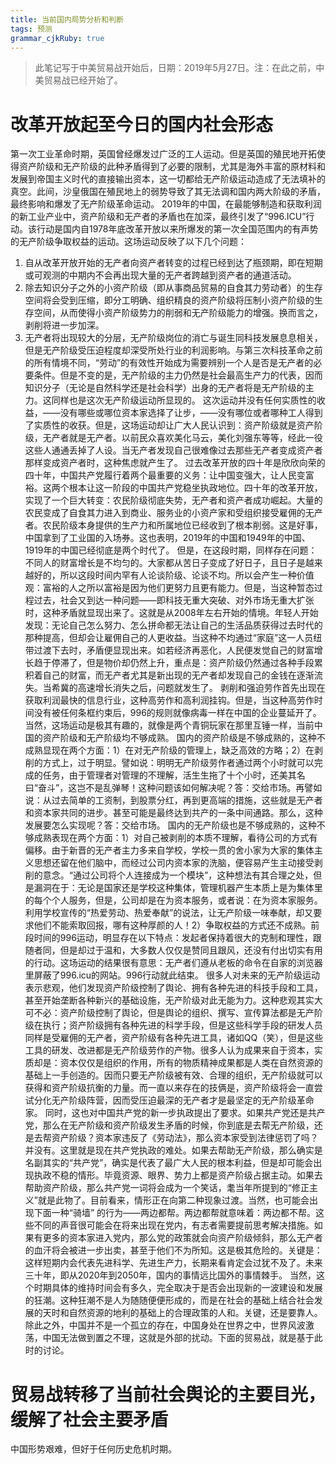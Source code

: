 ```yaml
---
title: 当前国内局势分析和判断 
tags: 预测
grammar_cjkRuby: true
---
```

> 此笔记写于中美贸易战开始后，日期：2019年5月27日。注：在此之前，中美贸易战已经开始了。
# 改革开放起至今日的国内社会形态
第一次工业革命时期，英国曾经爆发过广泛的工人运动。但是英国的殖民地开拓使得资产阶级和无产阶级的此种矛盾得到了必要的限制，尤其是海外丰富的原材料和发展到帝国主义时代的直接输出资本，这一切都给无产阶级运动造成了无法填补的真空。此间，沙皇俄国在殖民地上的弱势导致了其无法调和国内两大阶级的矛盾，最终影响和爆发了无产阶级革命运动。
2019年的中国，在最能够制造和获取利润的新工业产业中，资产阶级和无产者的矛盾也在加深，最终引发了“996.ICU”行动。该行动是国内自1978年底改革开放以来所爆发的第一次全国范围内的有声势的无产阶级争取权益的运动。这场运动反映了以下几个问题：
1. 自从改革开放开始的无产者向资产者转变的过程已经到达了瓶颈期，即在短期或可观测的中期内不会再出现大量的无产者跨越到资产者的通道活动。
2. 除去知识分子之外的小资产阶级（即从事商品贸易的自食其力劳动者）的生存空间将会受到压缩，即分工明确、组织精良的资产阶级将压制小资产阶级的生存空间，从而使得小资产阶级势力的削弱和无产阶级能力的增强。换而言之，剥削将进一步加深。
3. 无产者将出现较大的分层，无产阶级岗位的消亡与诞生同科技发展息息相关，但是无产阶级受压迫程度却深受所处行业的利润影响。与第三次科技革命之前的所有情境不同，“劳动”的有效性开始成为需要辨别一个人是否是无产者的必要条件。但是不变的是，无产阶级的主力仍然是社会最高生产力的代表，因而知识分子（无论是自然科学还是社会科学）出身的无产者将是无产阶级的主力。这同样也是这次无产阶级运动所显现的。
这次运动并没有任何实质性的收益，——没有哪些或哪位资本家选择了让步，——没有哪位或者哪种工人得到了实质性的收获。但是，这场运动却让广大人民认识到：资产阶级就是资产阶级，无产者就是无产者。以前民众喜欢美化马云，美化刘强东等等，经此一役这些人通通丢掉了人设。当无产者发现自己很难像过去那些无产者变成资产者那样变成资产者时，这种焦虑就产生了。
过去改革开放的四十年是欣欣向荣的四十年，中国共产党履行着两个最重要的义务：让中国变强大，让人民变富裕。这两个根本让这一阶段的中国共产党稳坐执政地位。四十年的改革开放，实现了一个巨大转变：农民阶级彻底失势，无产者和资产者成功崛起。大量的农民变成了自食其力进入到商业、服务业的小资产家和受组织接受雇佣的无产者。农民阶级本身提供的生产力和所属地位已经收到了根本削弱。这是好事，中国拿到了工业国的入场券。这也表明，2019年的中国和1949年的中国、1919年的中国已经彻底是两个时代了。
但是，在这段时期，同样存在问题：不同人的财富增长是不均匀的。大家都从苦日子变成了好日子，且日子是越来越好的，所以这段时间内罕有人论谈阶级、论谈不均。所以会产生一种价值观：富裕的人之所以富裕是因为他们更努力且更有能力。但是，当这种暂态过程过去，社会又到达一种问题——即科技无重大突破、对外市场无重大扩张时，这种矛盾就显现出来了。这就是从2008年左右开始的情境。年轻人开始发现：无论自己怎么努力、怎么拼命都无法让自己的生活品质获得过去时代的那种提高，但却会让雇佣自己的人更收益。当这种不均通过“家庭”这一人员纽带过渡下去时，矛盾便显现出来。如若经济再恶化，人民便发觉自己的财富增长趋于停滞了，但是物价却仍然上升，重点是：资产阶级仍然通过各种手段累积着自己的财富，而无产者尤其是新出现的无产者却发现自己的金钱在逐渐流失。当希冀的高速增长消失之后，问题就发生了。
剥削和强迫劳作首先出现在获取利润最快的信息行业，这种高劳作和高利润挂钩。但是，当这种高劳作时间没有被任何条框约束后，996的规则就像病毒一样在中国的企业蔓延开了。
当然，这场运动是极其有趣的，就像是两个青铜玩家在那里互锤一样，当前中国的资产阶级和无产阶级均不够成熟。
国内的资产阶级是不够成熟的，这种不成熟显现在两个方面：1）在对无产阶级的管理上，缺乏高效的方略；2）在剥削的方式上，过于明显。譬如说：明明无产阶级劳作者通过两个小时就可以完成的任务，由于管理者对管理的不理解，活生生拖了十个小时，还美其名曰“奋斗”，这岂不是乱弹琴！这种问题该如何解决呢？答：交给市场。再譬如说：从过去简单的工资制，到股票分红，再到更高端的措施，这些就是无产者和资本家共同的进步。甚至可能是最终达到共产的一条中间通路。那么，这种发展要怎么实现呢？答：交给市场。
国内的无产阶级也是不够成熟的，这种不够成熟表现在两个方面：1）对自己被剥削的本质不理解，看待公司的方式有偏移。由于新晋的无产者主力多来自学校，学校一贯的舍小家为大家的集体主义思想还留在他们脑中，而经过公司内资本家的洗脑，便容易产生主动接受剥削的意念。“通过公司将个人连接成为一个模块”，这种想法有其合理之处，但是漏洞在于：无论是国家还是学校这种集体，管理机器产生本质上是为集体里的每个个人服务，但是，公司却是在为资本服务，或者说：在为资本家服务。利用学校宣传的“热爱劳动、热爱奉献”的说法，让无产阶级一味奉献，却又要求他们不能索取回报，哪有这种厚颜的人！2）争取权益的方式还不成熟。前段时间的996运动，明显存在以下特点：发起者保持着很大的克制和理性，跟随者同，但是却过于温和，大多数人仅仅是赞同且跟风，还没有付出切实有用的行动。这场运动的结果很有意思：无产者们遵从老板的命令在自家的浏览器里屏蔽了996.icu的网站。996行动就此结束。
很多人对未来的无产阶级运动表示悲观，他们发现资产阶级控制了舆论、拥有各种先进的科技手段和工具，甚至开始垄断各种新兴的基础设施，无产阶级对此无能为力。这种悲观其实大可不必：资产阶级控制了舆论，但是舆论的组织、撰写、宣传算法都是无产阶级在执行；资产阶级拥有各种先进的科学手段，但是这些科学手段的研发人员同样是受雇佣的无产者，资产阶级有各种先进工具，诸如QQ（笑），但是这些工具的研发、改进都是无产阶级劳作的产物。很多人认为成果来自于资本，实质却是：资本仅仅是组织的作用，所有的物质精神成果都是人类在自然资源的基础上一手创造的。因而只要无产阶级被有效、合理的组织，无产阶级就可以获得和资产阶级抗衡的力量。而一直以来存在的技俩是，资产阶级将会一直尝试分化无产阶级阵营，因而受压迫最深的无产者才是最坚定的无产阶级革命家。
同时，这也对中国共产党的新一步执政提出了要求。如果共产党还是共产党，那么在无产阶级和资产阶级发生矛盾的时候，你到底是去帮无产阶级，还是去帮资产阶级？资本家违反了《劳动法》，那么资本家受到法律惩罚了吗？并没有。这里就是现在共产党执政的难处。如果去帮助无产阶级，那么确实是名副其实的“共产党”，确实是代表了最广大人民的根本利益，但是却可能会出现执政不稳的情形。毕竟资源、眼界、势力上都是资产阶级占据主动。如果去帮助资产阶级，那么共产党一词将会成为一个笑话，耄当年所提到的“修正主义”就是此物了。目前看来，情形正在向第二种现象过渡。当然，也可能会出现下面一种“骑墙” 的行为——两边都帮。两边都帮就意味着：两边都不帮。这些不同的声音很可能会在将来出现在党内，有志者需要提前思考解决措施。如果有更多的资本家进入党内，那么党的政策就会向资产阶级倾斜，那么无产者的血汗将会被进一步出卖，甚至于他们不为所知。这是极其危险的。关键是：这样短期内会代表先进科学、先进生产力，长期来看肯定会过犹不及了。未来三十年，即从2020年到2050年，国内的事情远比国外的事情棘手。
当然，这个时期具体的维持时间会有多久，完全取决于是否会出现新的一波建设和发展的狂潮。这种狂潮不是人为随随便便形成的，而是在社会的基础上结合社会发展的天时和自然资源的地利的基础上的合理政策的人和。关键，还是要靠人。
除此之外，中国并不是一个孤立的存在，中国身处在世界之中，世界风波激荡，中国无法做到置之不理，这就是外部的扰动。下面的贸易战，就是基于此时的讨论。
# 贸易战转移了当前社会舆论的主要目光，缓解了社会主要矛盾




中国形势艰难，但好于任何历史危机时期。

